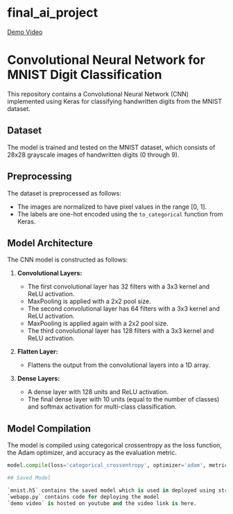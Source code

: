 # final_ai_project

[Demo Video](https://youtu.be/ao0hQpP-03A)

# Convolutional Neural Network for MNIST Digit Classification

This repository contains a Convolutional Neural Network (CNN) implemented using Keras for classifying handwritten digits from the MNIST dataset.

## Dataset

The model is trained and tested on the MNIST dataset, which consists of 28x28 grayscale images of handwritten digits (0 through 9).

## Preprocessing

The dataset is preprocessed as follows:
- The images are normalized to have pixel values in the range [0, 1].
- The labels are one-hot encoded using the `to_categorical` function from Keras.

## Model Architecture

The CNN model is constructed as follows:

1. **Convolutional Layers:**
   - The first convolutional layer has 32 filters with a 3x3 kernel and ReLU activation.
   - MaxPooling is applied with a 2x2 pool size.
   - The second convolutional layer has 64 filters with a 3x3 kernel and ReLU activation.
   - MaxPooling is applied again with a 2x2 pool size.
   - The third convolutional layer has 128 filters with a 3x3 kernel and ReLU activation.

2. **Flatten Layer:**
   - Flattens the output from the convolutional layers into a 1D array.

3. **Dense Layers:**
   - A dense layer with 128 units and ReLU activation.
   - The final dense layer with 10 units (equal to the number of classes) and softmax activation for multi-class classification.

## Model Compilation

The model is compiled using categorical crossentropy as the loss function, the Adam optimizer, and accuracy as the evaluation metric.

```python
model.compile(loss='categorical_crossentropy', optimizer='adam', metrics=['accuracy'])

## Saved Model

`mnist.h5` contains the saved model which is used in deployed using streamlit and used for predictions.
`webapp.py` contains code for deploying the model
`demo video` is hosted on youtube and the video link is here.
